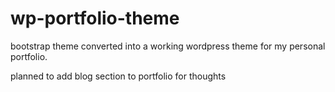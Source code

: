 # wp-portfolio-theme

bootstrap theme converted into a working wordpress theme for my personal portfolio.

planned to add blog section to portfolio for thoughts
